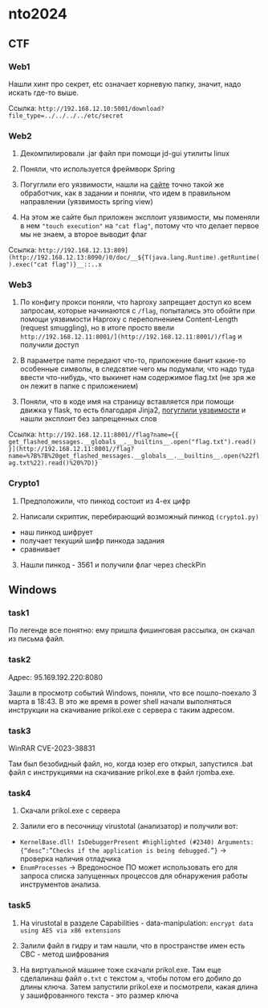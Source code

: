 # nto2024
## CTF
### Web1

Нашли хинт про секрет, etc означает корневую папку, значит, надо искать где-то выше.

Ссылка: `http://192.168.12.10:5001/download?file_type=../../../../etc/secret`

### Web2

1) Декомпилировали .jar файл при помощи jd-gui утилиты linux

2) Поняли, что используется фреймворк Spring

3) Погуглили его уязвимости, нашли на [сайте](https://www.veracode.com/blog/secure-development/spring-view-manipulation-vulnerability) точно такой же обработчик, как в задании и поняли, что идем в правильном направлении (уязвимость spring view)

4) На этом же сайте был приложен эксплоит уязвимости, мы поменяли в нем `"touch execution"` на `"cat flag"`, потому что что делает первое мы не знаем, а второе выводит флаг

Ссылка: `http://192.168.12.13:809](http://192.168.12.13:8090/)0/doc/__${T(java.lang.Runtime).getRuntime().exec("cat flag")}__::..x`

### Web3

1) По конфигу прокси поняли, что haproxy запрещает доступ ко всем запросам, которые начинаются с `/flag`, попытались это обойти при помощи уязвимости Haproxy с переполнением Content-Length (request smuggling), но в итоге просто ввели `http://192.168.12.11:8001/](http://192.168.12.11:8001/)/flag` и получили доступ

2) В параметре name передают что-то, приложение банит какие-то особенные символы, в следсвтие чего мы подумали, что надо туда ввести что-нибудь, что выкинет нам содержимое flag.txt (не зря же он лежит в папке с приложением)

3) Поняли, что в коде имя на страницу вставляется при помощи движка у flask, то есть благодаря Jinja2, [погуглили уязвимости](https://book.hacktricks.xyz/pentesting-web/ssti-server-side-template-injection/jinja2-ssti) и нашли эксплоит без запрещенных слов

Ссылка:  `http://192.168.12.11:8001//flag?name={{ get_flashed_messages.__globals__.__builtins__.open("flag.txt").read() }](http://192.168.12.11:8001//flag?name=%7B%7B%20get_flashed_messages.__globals__.__builtins__.open(%22flag.txt%22).read()%20%7D)}`

### Crypto1

1) Предположили, что пинкод состоит из 4-ех цифр

2) Написали скриптик, перебирающий возможный пинкод `(crypto1.py)`

- наш пинкод шифрует
- получает текущий шифр пинкода задания
- сравнивает

3) Нашли пинкод - 3561 и получили флаг через checkPin

## Windows

### task1

По легенде все понятно: ему пришла фишинговая рассылка, он скачал из письма файл.

### task2

Адрес: 95.169.192.220:8080

Зашли в просмотр событий Windows, поняли, что все пошло-поехало 3 марта в 18:43. В это же время в power shell начали выполняться инструкции на скачивание prikol.exe с сервера с таким адресом.

### task3

WinRAR CVE-2023-38831

Там был безобидный файл, но, когда юзер его открыл, запустился .bat файл с инструкциями на скачивание prikol.exe в файл rjomba.exe.

### task4

1) Скачали prikol.exe с сервера

2) Залили его в песочницу virustotal (анализатор) и получили вот:

- `KernelBase.dll! IsDebuggerPresent #highlighted (#2340)
Arguments: {“desc”:”Checks if the application is being debugged.”}` -> проверка наличия отладчика
- `EnumProcesses` -> Вредоносное ПО может использовать его для запроса
 списка запущенных процессов для обнаружения работы инструментов 
анализа.

### task5

1) На virustotal в разделе Capabilities - data-manipulation: `encrypt data using AES via x86 extensions`

2) Залили файл в гидру и там нашли, что в пространстве имен есть CBC - метод шифрования

3) На виртуальной машине тоже скачали prikol.exe. Там еще сделалинаш файл `o.txt` с текстом `a`, чтобы потом его добило до длины ключа. Затем запустили prikol.exe и посмотрели, какая длина у зашифрованного текста - это размер ключа
